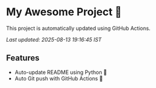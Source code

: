 # My Awesome Project 🚀

This project is automatically updated using GitHub Actions.

_Last updated: 2025-08-13 19:16:45 IST_

## Features
- Auto-update README using Python 🐍
- Auto Git push with GitHub Actions 🤖
